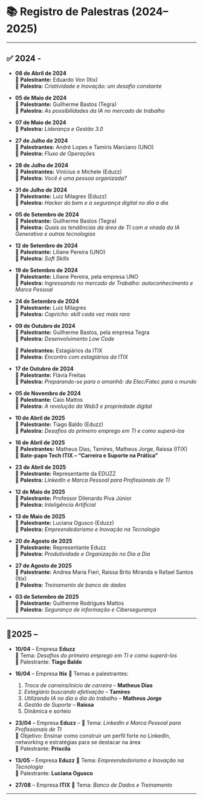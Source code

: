 # 📚 Registro de Palestras (2024–2025)

---

## ✅ 2024 -

- **08 de Abril de 2024**  
  👤 **Palestrante:** Eduardo Von (Itix)  
  🎤 **Palestra:** *Criatividade e Inovação: um desafio constante*

- **05 de Maio de 2024**  
  👤 **Palestrante:** Guilherme Bastos (Tegra)  
  🎤 **Palestra:** *As possibilidades da IA no mercado de trabalho*

- **07 de Maio de 2024**  
  🎤 **Palestra:** *Liderança e Gestão 3.0*

- **27 de Julho de 2024**  
  👤 **Palestrantes:** André Lopes e Tamiris Marciano (UNO)  
  🎤 **Palestra:** *Fluxo de Operações*

- **28 de Julho de 2024**  
  👤 **Palestrantes:** Vinícius e Michele (Eduzz)  
  🎤 **Palestra:** *Você é uma pessoa organizada?*

- **31 de Julho de 2024**  
  👤 **Palestrante:** Luiz Milagres (Eduzz)  
  🎤 **Palestra:** *Hacker do bem e a segurança digital no dia a dia*

- **05 de Setembro de 2024**  
  👤 **Palestrante:** Guilherme Bastos (Tegra)  
  🎤 **Palestra:** *Quais as tendências da área de TI com a virada da IA Generativa e outras tecnologias*

- **12 de Setembro de 2024**  
  👤 **Palestrante:** Liliane Pereira (UNO)  
  🎤 **Palestra:** *Soft Skills*

- **19 de Setembro de 2024**  
  👤 **Palestrante:** Liliane Pereira, pela empresa UNO  
  🎤 **Palestra:** *Ingressando no mercado de Trabalho: autoconhecimento e Marca Pessoal*

- **24 de Setembro de 2024**  
  👤 **Palestrante:** Luiz Milagres  
  🎤 **Palestra:** *Capricho: skill cada vez mais rara*

- **09 de Outubro de 2024**  
  👤 **Palestrante:** Guilherme Bastos, pela empresa Tegra  
  🎤 **Palestra:** *Desenvolvimento Low Code*
  
  👤 **Palestrantes:** Estagiários da ITIX  
  🎤 **Palestra:** *Encontro com estagiários da ITIX*

- **17 de Outubro de 2024**  
  👤 **Palestrante:** Flávia Freitas  
  🎤 **Palestra:** *Preparando-se para o amanhã: da Etec/Fatec para o mundo*

- **05 de Novembro de 2024**  
  👤 **Palestrante:** Caio Mattos  
  🎤 **Palestra:** *A revolução da Web3 e propriedade digital*

- **10 de Abril de 2025**  
  👤 **Palestrante:** Tiago Baldo (Eduzz)  
  🎤 **Palestra:** *Desafios do primeiro emprego em TI e como superá-los*

- **16 de Abril de 2025**  
  👤 **Palestrantes:** Matheus Dias, Tamires, Matheus Jorge, Raissa (ITIX)  
  🎤 **Bate-papo Tech ITIX – “Carreira e Suporte na Prática”**

- **23 de Abril de 2025**  
  👤 **Palestrante:** Representante da EDUZZ  
  🎤 **Palestra:** *LinkedIn e Marca Pessoal para Profissionais de TI*

- **12 de Maio de 2025**  
  👤 **Palestrante:** Professor Dilenardo Piva Júnior  
  🎤 **Palestra:** *Inteligência Artificial*

- **13 de Maio de 2025**  
  👤 **Palestrante:** Luciana Ogusco (Eduzz)  
  🎤 **Palestra:** *Empreendedorismo e Inovação na Tecnologia*

- **20 de Agosto de 2025**  
  👤 **Palestrante:** Representante Eduzz  
  🎤 **Palestra:** *Produtividade e Organização no Dia a Dia*

- **27 de Agosto de 2025**  
  👤 **Palestrante:** Andrea Maria Fieri, Raissa Brito Miranda e Rafael Santos (Itix)  
  🎤 **Palestra:** *Treinamento de banco de dados*

- **03 de Setembro de 2025**  
  👤 **Palestrante:** Guilherme Rodrigues Mattos  
  🎤 **Palestra:** *Segurança de informação e Cibersegurança*

---

## 📌2025 –

- **10/04** – Empresa **Eduzz**  
  📎 Tema: *Desafios do primeiro emprego em TI e como superá-los*  
  👤 Palestrante: **Tiago Baldo**

- **16/04** – Empresa **Itix** 
  📎 Temas e palestrantes:  
    1. *Troca de carreira/início de carreira* – **Matheus Dias**  
    2. *Estagiário buscando efetivação* – **Tamires**  
    3. *Utilizando IA no dia a dia do trabalho* – **Matheus Jorge**  
    4. *Gestão de Suporte* – **Raissa**  
    5. Dinâmica e sorteio

- **23/04** – Empresa **Eduzz** –
  📎 Tema: *LinkedIn e Marca Pessoal para Profissionais de TI*  
  🎯 Objetivo: Ensinar como construir um perfil forte no LinkedIn, networking e estratégias para se destacar na área  
  👤 Palestrante: **Priscila**

- **13/05** – Empresa **Eduzz** 
  📎 Tema: *Empreendedorismo e Inovação na Tecnologia*  
  👤 Palestrante: **Luciana Ogusco**

- **27/08** – Empresa **ITIX** 
  📎 Tema: *Banco de Dados e Treinamento*

---
